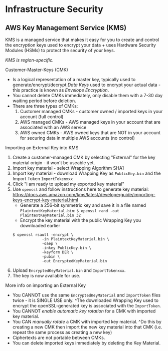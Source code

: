 # Infrastructure Security

## AWS Key Management Service (KMS)

KMS is a managed service that makes it easy for you to create and control the encryption keys used to encrypt your data + uses Hardware Security Modules (HSMs) to protect the security of your keys.

*KMS is region-specific.*

Customer-Master-Keys (CMK)
* Is a logical representation of a master key, typically used to generate/encrypt/decrypt *Data Keys* used to encrypt your actual data - this practice is known as *Envelope Encryption*.
* You cannot delete CMKs immediately, only disable them with a 7-30 day waiting period before deletion.
* There are three types of CMKs:
    1. Customer managed CMKs - customer owned / imported keys in your account (full control)
    2. AWS managed CMKs - AWS managed keys in your account that are associated with an AWS service
    3. AWS owned CMKs - AWS owned keys that are NOT in your account for securing data in multiple AWS accounts (no control)

Importing an External Key into KMS
1. Create a customer-managed CMK by selecting "External" for the key material origin - it won't be useable yet.
2. Import key material - select Wrapping Algorithm SHA1
3. Import key material - download Wrapping Key as `PublicKey.bin` and the Import Token `ImportTokenxxx`
4. Click "I am ready to upload my exported key material"
5. Use `openssl` and follow instructions here to generate key material: https://docs.aws.amazon.com/kms/latest/developerguide/importing-keys-encrypt-key-material.html
    * Generate a 256-bit symmetric key and save it in a file named `PlaintextKeyMaterial.bin`: 
    `$ openssl rand -out PlaintextKeyMaterial.bin 32`
    * Encrypt the key material with the public Wrapping Key you downloaded earlier
    ```
    $ openssl rsautl -encrypt \
                 -in PlaintextKeyMaterial.bin \
                 -oaep \
                 -inkey PublicKey.bin \
                 -keyform DER \
                 -pubin \
                 -out EncryptedKeyMaterial.bin
    ```
6. Upload `EncryptedKeyMaterial.bin` and `ImportTokenxxx`.
7. The key is now available for use.

More info on importing an External Key
* You CANNOT use the same `EncryptedKeyMaterial` and `ImportToken` files twice - it is SINGLE USE only.
^The downloaded Wrapping Key used to encrypt the openSSL-generated key is associated with the `ImportToken`.
* You CANNOT *enable automatic key rotation* for a CMK with imported key material.
* You CAN *manually rotate* a CMK with imported key material.
^Do this by creating a new CMK then import the new key material into that CMK (i.e. repeat the same process as creating a new key)
* Ciphertexts are not portable between CMKs.
* You can delete imported keys immediately by deleting the Key Material.

